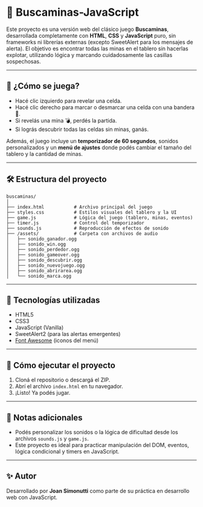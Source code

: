 # 🎯 Buscaminas-JavaScript

Este proyecto es una versión web del clásico juego **Buscaminas**, desarrollada completamente con **HTML**, **CSS** y **JavaScript** puro, sin frameworks ni librerías externas (excepto SweetAlert para los mensajes de alerta). El objetivo es encontrar todas las minas en el tablero sin hacerlas explotar, utilizando lógica y marcando cuidadosamente las casillas sospechosas.

---

## 🔹 ¿Cómo se juega?

- Hacé clic izquierdo para revelar una celda.
- Hacé clic derecho para marcar o desmarcar una celda con una bandera 🚩.
- Si revelás una mina 💣, perdés la partida.
- Si lográs descubrir todas las celdas sin minas, ganás.

Además, el juego incluye un **temporizador de 60 segundos**, sonidos personalizados y un **menú de ajustes** donde podés cambiar el tamaño del tablero y la cantidad de minas.

---

## 🛠️ Estructura del proyecto

```
buscaminas/
│
├── index.html           # Archivo principal del juego
├── styles.css           # Estilos visuales del tablero y la UI
├── game.js              # Lógica del juego (tablero, minas, eventos)
├── timer.js             # Control del temporizador
├── sounds.js            # Reproducción de efectos de sonido
├── /assets/             # Carpeta con archivos de audio
│   ├── sonido_ganador.ogg
│   ├── sonido_win.ogg
│   ├── sonido_perdedor.ogg
│   ├── sonido_gameover.ogg
│   ├── sonido_descubrir.ogg
│   ├── sonido_nuevojuego.ogg
│   ├── sonido_abrirarea.ogg
│   └── sonido_marca.ogg
```

---

## 🚀 Tecnologías utilizadas

- HTML5
- CSS3
- JavaScript (Vanilla)
- SweetAlert2 (para las alertas emergentes)
- [Font Awesome](https://fontawesome.com/) (iconos del menú)

---

## 📆 Cómo ejecutar el proyecto

1. Cloná el repositorio o descargá el ZIP.
2. Abrí el archivo `index.html` en tu navegador.
3. ¡Listo! Ya podés jugar.

---

## 📌 Notas adicionales

- Podés personalizar los sonidos o la lógica de dificultad desde los archivos `sounds.js` y `game.js`.
- Este proyecto es ideal para practicar manipulación del DOM, eventos, lógica condicional y timers en JavaScript.

---

## ✨ Autor

Desarrollado por **Joan Simonutti** como parte de su práctica en desarrollo web con JavaScript.
